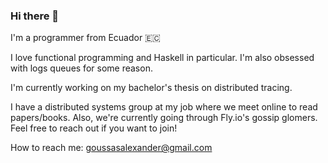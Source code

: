 ### Hi there 👋

I'm a programmer from Ecuador 🇪🇨

I love functional programming and Haskell in particular. I'm also obsessed with logs queues for some reason.

I'm currently working on my bachelor's thesis on distributed tracing.

I have a distributed systems group at my job where we meet online to read papers/books.
Also, we're currently going through Fly.io's gossip glomers. Feel free to reach out if you want to join!

How to reach me: goussasalexander@gmail.com
